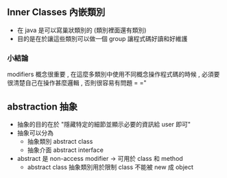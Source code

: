 ## Inner Classes 內嵌類別
- 在 java 是可以寫巢狀類別的 (類別裡面還有類別)
- 目的是在於讓這些類別可以做一個 group 讓程式碼好讀和好維護

### 小結論
modifiers 概念很重要 , 在這麼多類別中使用不同概念操作程式碼的時候 , 必須要很清楚自己在操作甚麼邏輯 , 否則很容易有問題 = ="

## abstraction 抽象
- 抽象的目的在於 "隱藏特定的細節並顯示必要的資訊給 user 即可"
- 抽象可以分為
  - 抽象類別 abstract class
  - 抽象介面 abstract interface
- abstract 是 non-access modifier -> 可用於 class 和 method
  - abstract class 抽象類別用於限制 class 不能被 new 成 object